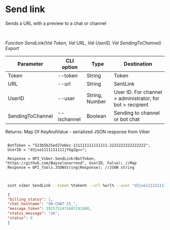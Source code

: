 ﻿---
sidebar_position: 6
---

# Send link
 Sends a URL with a preview to a chat or channel




<br/>


*Function SendLink(Val Token, Val URL, Val UserID, Val SendingToChannel) Export*

 | Parameter | CLI option | Type | Destination |
 |-|-|-|-|
 | Token | --token | String | Token |
 | URL | --url | String | SentLink |
 | UserID | --user | String, Number | User ID. For channel > administrator, for bot > recipient |
 | SendingToChannel | --ischannel | Boolean | Sending to channel or bot chat |

 
 Returns: Map Of KeyAndValue - serialized JSON response from Viber


```bsl title="Code example"
 
 BotToken = "523b5b25ed27e6ec-111111111111111-2222222222222222";
 UserID = "d3jxe1111111111jYGgZg==";
 
 Response = OPI_Viber.SendLink(BotToken, "https://github.com/Bayselonarrend", UserID, False); //Map
 Response = OPI_Tools.JSONString(Response); //JSON string
 
```
	


```sh title="CLI command example"
 
 oint viber SendLink --token %token% --url %url% --user "d3jxe1111111111jYGgZg" --ischannel %ischannel%

```

```json title="Result"
 {
 "billing_status": 1,
 "chat_hostname": "SN-CHAT-15_",
 "message_token": 5925752472607291800,
 "status_message": "ok",
 "status": 0
 }
```
